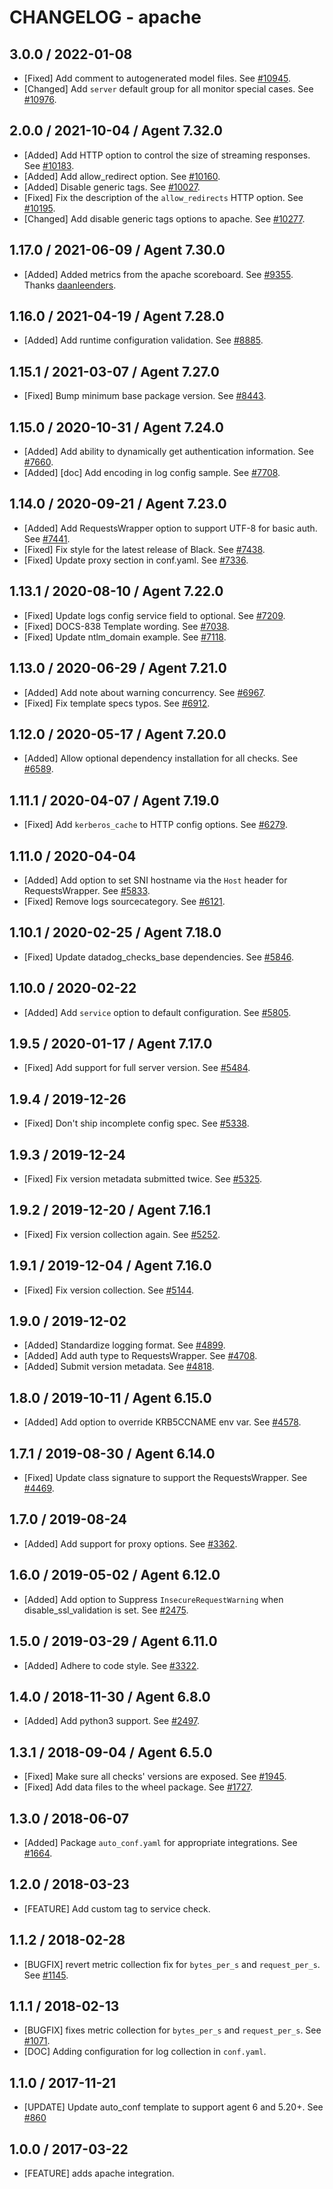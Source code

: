 # CHANGELOG - apache

## 3.0.0 / 2022-01-08

* [Fixed] Add comment to autogenerated model files. See [#10945](https://github.com/DataDog/integrations-core/pull/10945).
* [Changed] Add `server` default group for all monitor special cases. See [#10976](https://github.com/DataDog/integrations-core/pull/10976).

## 2.0.0 / 2021-10-04 / Agent 7.32.0

* [Added] Add HTTP option to control the size of streaming responses. See [#10183](https://github.com/DataDog/integrations-core/pull/10183).
* [Added] Add allow_redirect option. See [#10160](https://github.com/DataDog/integrations-core/pull/10160).
* [Added] Disable generic tags. See [#10027](https://github.com/DataDog/integrations-core/pull/10027).
* [Fixed] Fix the description of the `allow_redirects` HTTP option. See [#10195](https://github.com/DataDog/integrations-core/pull/10195).
* [Changed] Add disable generic tags options to apache. See [#10277](https://github.com/DataDog/integrations-core/pull/10277).

## 1.17.0 / 2021-06-09 / Agent 7.30.0

* [Added] Added metrics from the apache scoreboard. See [#9355](https://github.com/DataDog/integrations-core/pull/9355). Thanks [daanleenders](https://github.com/daanleenders).

## 1.16.0 / 2021-04-19 / Agent 7.28.0

* [Added] Add runtime configuration validation. See [#8885](https://github.com/DataDog/integrations-core/pull/8885).

## 1.15.1 / 2021-03-07 / Agent 7.27.0

* [Fixed] Bump minimum base package version. See [#8443](https://github.com/DataDog/integrations-core/pull/8443).

## 1.15.0 / 2020-10-31 / Agent 7.24.0

* [Added] Add ability to dynamically get authentication information. See [#7660](https://github.com/DataDog/integrations-core/pull/7660).
* [Added] [doc] Add encoding in log config sample. See [#7708](https://github.com/DataDog/integrations-core/pull/7708).

## 1.14.0 / 2020-09-21 / Agent 7.23.0

* [Added] Add RequestsWrapper option to support UTF-8 for basic auth. See [#7441](https://github.com/DataDog/integrations-core/pull/7441).
* [Fixed] Fix style for the latest release of Black. See [#7438](https://github.com/DataDog/integrations-core/pull/7438).
* [Fixed] Update proxy section in conf.yaml. See [#7336](https://github.com/DataDog/integrations-core/pull/7336).

## 1.13.1 / 2020-08-10 / Agent 7.22.0

* [Fixed] Update logs config service field to optional. See [#7209](https://github.com/DataDog/integrations-core/pull/7209).
* [Fixed] DOCS-838 Template wording. See [#7038](https://github.com/DataDog/integrations-core/pull/7038).
* [Fixed] Update ntlm_domain example. See [#7118](https://github.com/DataDog/integrations-core/pull/7118).

## 1.13.0 / 2020-06-29 / Agent 7.21.0

* [Added] Add note about warning concurrency. See [#6967](https://github.com/DataDog/integrations-core/pull/6967).
* [Fixed] Fix template specs typos. See [#6912](https://github.com/DataDog/integrations-core/pull/6912).

## 1.12.0 / 2020-05-17 / Agent 7.20.0

* [Added] Allow optional dependency installation for all checks. See [#6589](https://github.com/DataDog/integrations-core/pull/6589).

## 1.11.1 / 2020-04-07 / Agent 7.19.0

* [Fixed] Add `kerberos_cache` to HTTP config options. See [#6279](https://github.com/DataDog/integrations-core/pull/6279).

## 1.11.0 / 2020-04-04

* [Added] Add option to set SNI hostname via the `Host` header for RequestsWrapper. See [#5833](https://github.com/DataDog/integrations-core/pull/5833).
* [Fixed] Remove logs sourcecategory. See [#6121](https://github.com/DataDog/integrations-core/pull/6121).

## 1.10.1 / 2020-02-25 / Agent 7.18.0

* [Fixed] Update datadog_checks_base dependencies. See [#5846](https://github.com/DataDog/integrations-core/pull/5846).

## 1.10.0 / 2020-02-22

* [Added] Add `service` option to default configuration. See [#5805](https://github.com/DataDog/integrations-core/pull/5805).

## 1.9.5 / 2020-01-17 / Agent 7.17.0

* [Fixed] Add support for full server version. See [#5484](https://github.com/DataDog/integrations-core/pull/5484).

## 1.9.4 / 2019-12-26

* [Fixed] Don't ship incomplete config spec. See [#5338](https://github.com/DataDog/integrations-core/pull/5338).

## 1.9.3 / 2019-12-24

* [Fixed] Fix version metadata submitted twice. See [#5325](https://github.com/DataDog/integrations-core/pull/5325).

## 1.9.2 / 2019-12-20 / Agent 7.16.1

* [Fixed] Fix version collection again. See [#5252](https://github.com/DataDog/integrations-core/pull/5252).

## 1.9.1 / 2019-12-04 / Agent 7.16.0

* [Fixed] Fix version collection. See [#5144](https://github.com/DataDog/integrations-core/pull/5144).

## 1.9.0 / 2019-12-02

* [Added] Standardize logging format. See [#4899](https://github.com/DataDog/integrations-core/pull/4899).
* [Added] Add auth type to RequestsWrapper. See [#4708](https://github.com/DataDog/integrations-core/pull/4708).
* [Added] Submit version metadata. See [#4818](https://github.com/DataDog/integrations-core/pull/4818).

## 1.8.0 / 2019-10-11 / Agent 6.15.0

* [Added] Add option to override KRB5CCNAME env var. See [#4578](https://github.com/DataDog/integrations-core/pull/4578).

## 1.7.1 / 2019-08-30 / Agent 6.14.0

* [Fixed] Update class signature to support the RequestsWrapper. See [#4469](https://github.com/DataDog/integrations-core/pull/4469).

## 1.7.0 / 2019-08-24

* [Added] Add support for proxy options. See [#3362](https://github.com/DataDog/integrations-core/pull/3362).

## 1.6.0 / 2019-05-02 / Agent 6.12.0

* [Added] Add option to Suppress `InsecureRequestWarning` when disable_ssl_validation is set. See [#2475](https://github.com/DataDog/integrations-core/pull/2475).

## 1.5.0 / 2019-03-29 / Agent 6.11.0

* [Added] Adhere to code style. See [#3322](https://github.com/DataDog/integrations-core/pull/3322).

## 1.4.0 / 2018-11-30 / Agent 6.8.0

* [Added] Add python3 support. See [#2497][1].

## 1.3.1 / 2018-09-04 / Agent 6.5.0

* [Fixed] Make sure all checks' versions are exposed. See [#1945][2].
* [Fixed] Add data files to the wheel package. See [#1727][3].

## 1.3.0 / 2018-06-07

* [Added] Package `auto_conf.yaml` for appropriate integrations. See [#1664][4].

## 1.2.0 / 2018-03-23

* [FEATURE] Add custom tag to service check.

## 1.1.2 / 2018-02-28

* [BUGFIX] revert metric collection fix for `bytes_per_s` and `request_per_s`. See [#1145][5].

## 1.1.1 / 2018-02-13

* [BUGFIX] fixes metric collection for `bytes_per_s` and `request_per_s`. See [#1071][6].
* [DOC] Adding configuration for log collection in `conf.yaml`.

## 1.1.0 / 2017-11-21

* [UPDATE] Update auto_conf template to support agent 6 and 5.20+. See [#860][7]

## 1.0.0 / 2017-03-22

* [FEATURE] adds apache integration.

<!--- The following link definition list is generated by PimpMyChangelog --->
[1]: https://github.com/DataDog/integrations-core/pull/2497
[2]: https://github.com/DataDog/integrations-core/pull/1945
[3]: https://github.com/DataDog/integrations-core/pull/1727
[4]: https://github.com/DataDog/integrations-core/pull/1664
[5]: https://github.com/DataDog/integrations-core/issues/1145
[6]: https://github.com/DataDog/integrations-core/issues/1071
[7]: https://github.com/DataDog/integrations-core/issues/860
